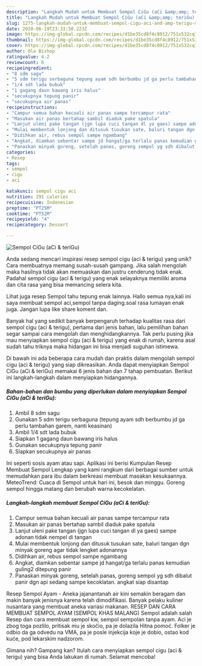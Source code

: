 ```yaml
---
description: "Langkah Mudah untuk Membuat Sempol CiGu (aCi &amp;amp; teriGu), Menggugah Selera"
title: "Langkah Mudah untuk Membuat Sempol CiGu (aCi &amp;amp; teriGu), Menggugah Selera"
slug: 1275-langkah-mudah-untuk-membuat-sempol-cigu-aci-and-amp-terigu-menggugah-selera
date: 2020-06-19T23:33:50.223Z
image: https://img-global.cpcdn.com/recipes/d1be35cd8f4c8912/751x532cq70/sempol-cigu-aci-terigu-foto-resep-utama.jpg
thumbnail: https://img-global.cpcdn.com/recipes/d1be35cd8f4c8912/751x532cq70/sempol-cigu-aci-terigu-foto-resep-utama.jpg
cover: https://img-global.cpcdn.com/recipes/d1be35cd8f4c8912/751x532cq70/sempol-cigu-aci-terigu-foto-resep-utama.jpg
author: Ola Bishop
ratingvalue: 4.2
reviewcount: 6
recipeingredient:
- "8 sdm sagu"
- "5 sdm terigu serbaguna tepung ayam sdh berbumbu jd ga perlu tambahan garem nanti keasinan"
- "1/4 sdt lada bubuk"
- "1 gagang daun bawang iris halus"
- "secukupnya tepung panir"
- "secukupnya air panas"
recipeinstructions:
- "Campur semua bahan kecuali air panas sampe tercampur rata"
- "Masukan air panas bertahap sambil diaduk pake spatula"
- "Lanjut uleni pake tangan (jgn lupa cuci tangan dl ya gaes) sampe adonan tidak nempel di tangan"
- "Mulai membentuk lonjong dan ditusuk tusukan sate, baluri tangan dgn minyak goreng agar tidak lengket adonannya"
- "Didihkan air, rebus sempol sampe ngambang"
- "Angkat, diamkan sebentar sampe jd hangat/ga terlalu panas kemudian guling2 ditepung panir"
- "Panaskan minyak goreng, setelah panas, goreng sempol yg sdh dibalut panir dgn api sedang sampe kecoklatan. angkat siap disantap"
categories:
- Resep
tags:
- sempol
- cigu
- aci

katakunci: sempol cigu aci 
nutrition: 291 calories
recipecuisine: Indonesian
preptime: "PT25M"
cooktime: "PT52M"
recipeyield: "4"
recipecategory: Dessert

---
```



![Sempol CiGu (aCi &amp; teriGu)](https://img-global.cpcdn.com/recipes/d1be35cd8f4c8912/751x532cq70/sempol-cigu-aci-terigu-foto-resep-utama.jpg)

Anda sedang mencari inspirasi resep sempol cigu (aci &amp; terigu) yang unik? Cara membuatnya memang susah-susah gampang. Jika salah mengolah maka hasilnya tidak akan memuaskan dan justru cenderung tidak enak. Padahal sempol cigu (aci &amp; terigu) yang enak selayaknya memiliki aroma dan cita rasa yang bisa memancing selera kita.

Lihat juga resep Sempol tahu tepung enak lainnya. Hallo semua nya,kali ini saya membuat sempol aci,sempol tanpa daging.soal rasa lumayan enak juga. Jangan lupa like share koment dan.

Banyak hal yang sedikit banyak berpengaruh terhadap kualitas rasa dari sempol cigu (aci &amp; terigu), pertama dari jenis bahan, lalu pemilihan bahan segar sampai cara mengolah dan menghidangkannya. Tak perlu pusing jika mau menyiapkan sempol cigu (aci &amp; terigu) yang enak di rumah, karena asal sudah tahu triknya maka hidangan ini bisa menjadi suguhan istimewa.


Di bawah ini ada beberapa cara mudah dan praktis dalam mengolah sempol cigu (aci &amp; terigu) yang siap dikreasikan. Anda dapat menyiapkan Sempol CiGu (aCi &amp; teriGu) memakai 6 jenis bahan dan 7 tahap pembuatan. Berikut ini langkah-langkah dalam menyiapkan hidangannya.

<!--inarticleads1-->

##### Bahan-bahan dan bumbu yang diperlukan dalam menyiapkan Sempol CiGu (aCi &amp; teriGu):

1. Ambil 8 sdm sagu
1. Gunakan 5 sdm terigu serbaguna (tepung ayam sdh berbumbu jd ga perlu tambahan garem, nanti keasinan)
1. Ambil 1/4 sdt lada bubuk
1. Siapkan 1 gagang daun bawang iris halus
1. Gunakan secukupnya tepung panir
1. Siapkan secukupnya air panas


Ini seperti sosis ayam atau sapi. Aplikasi ini berisi Kumpulan Resep Membuat Sempol Lengkap yang kami rangkum dari berbagai sumber untuk memudahkan para ibu dalam berkreasi membuat masakan kesukaannya. MeteoTrend: Cuaca di Sempol untuk hari ini, besok dan minggu. Goreng sempol hingga matang dan berubah warna kecokelatan. 

<!--inarticleads2-->

##### Langkah-langkah membuat Sempol CiGu (aCi &amp; teriGu):

1. Campur semua bahan kecuali air panas sampe tercampur rata
1. Masukan air panas bertahap sambil diaduk pake spatula
1. Lanjut uleni pake tangan (jgn lupa cuci tangan dl ya gaes) sampe adonan tidak nempel di tangan
1. Mulai membentuk lonjong dan ditusuk tusukan sate, baluri tangan dgn minyak goreng agar tidak lengket adonannya
1. Didihkan air, rebus sempol sampe ngambang
1. Angkat, diamkan sebentar sampe jd hangat/ga terlalu panas kemudian guling2 ditepung panir
1. Panaskan minyak goreng, setelah panas, goreng sempol yg sdh dibalut panir dgn api sedang sampe kecoklatan. angkat siap disantap


Resep Sempol Ayam - Aneka jajanantanah air kini semakin beragam dan makin banyak jenisnya karena telah dimodifikasi. Banyak pelaku kuliner nusantara yang membuat aneka variasi makanan. RESEP DAN CARA MEMBUAT SEMPOL AYAM (SEMPOL KHAS MALANG) Sempol adalah salah Resep dan cara membuat sempol kw, sempol sempolan tanpa ayam. Aci je zbog toga pozlilo, pritisak mu je skočio, pa je dolazila Hitna pomoć. Folker je odbio da ga odvedu na VMA, pa je posle injekcija koje je dobio, ostao kod kuće, pod lekarskim nadzorom. 

Gimana nih? Gampang kan? Itulah cara menyiapkan sempol cigu (aci &amp; terigu) yang bisa Anda lakukan di rumah. Selamat mencoba!

